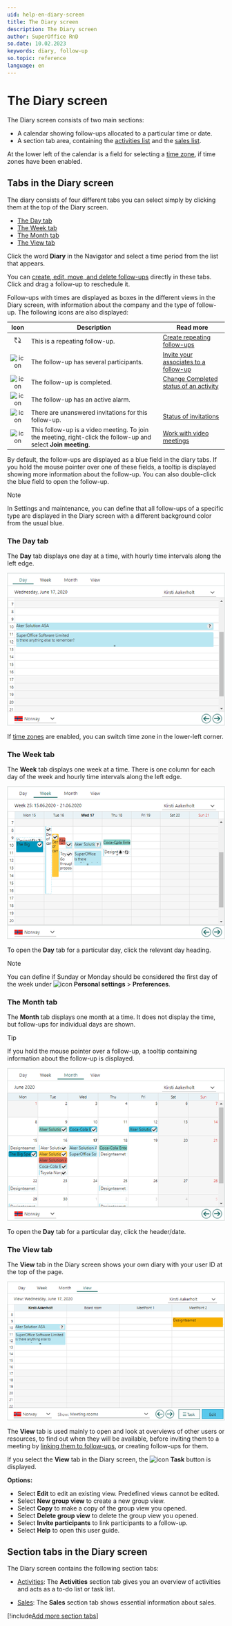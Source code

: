```yaml
---
uid: help-en-diary-screen
title: The Diary screen
description: The Diary screen
author: SuperOffice RnD
so.date: 10.02.2023
keywords: diary, follow-up
so.topic: reference
language: en
---
```


# The Diary screen

The Diary screen consists of two main sections:

* A calendar showing follow-ups allocated to a particular time or date.
* A section tab area, containing the [activities list][6] and the [sales list][7].

At the lower left of the calendar is a field for selecting a [time zone][12], if time zones have been enabled.

## Tabs in the Diary screen

The diary consists of four different tabs you can select simply by clicking them at the top of the Diary screen.

* [The Day tab](#day)
* [The Week tab](#week)
* [The Month tab](#month)
* [The View tab](#view)

Click the word **Diary** in the Navigator and select a time period from the list that appears.

You can [create, edit, move, and delete follow-ups][13] directly in these tabs. Click and drag a follow-up to reschedule it.

Follow-ups with times are displayed as boxes in the different views in the Diary screen, with information about the company and the type of follow-up. The following icons are also displayed:

| Icon | Description | Read more |
|:-:|---|---|
| ![icon][img1] | This is a repeating follow-up. | [Create repeating follow-ups][11] |
| ![icon][img2] | The follow-up has several participants. | [Invite your associates to a follow-up][12] |
| ![icon][img3] | The follow-up is completed. | [Change Completed status of an activity][8] |
| ![icon][img4] | The follow-up has an active alarm. | |
| ![icon][img5] | There are unanswered invitations for this follow-up. | [Status of invitations][9] |
| ![icon][img6] | This follow-up is a video meeting. To join the meeting, right-click the follow-up and select **Join meeting**. | [Work with video meetings][10] |

By default, the follow-ups are displayed as a blue field in the diary tabs. If you hold the mouse pointer over one of these fields, a tooltip is displayed showing more information about the follow-up. You can also double-click the blue field to open the follow-up.

> [!NOTE]
> In Settings and maintenance, you can define that all follow-ups of a specific type are displayed in the Diary screen with a different background color from the usual blue.

### <a id="day" />The Day tab

The **Day** tab displays one day at a time, with hourly time intervals along the left edge.

![Diary screen, the Day tab -screenshot][img11]

If [time zones][14] are enabled, you can switch time zone in the lower-left corner.

### <a id="week" />The Week tab

The **Week** tab displays one week at a time. There is one column for each day of the week and hourly time intervals along the left edge.

![Diary screen, the Week tab -screenshot][img12]

To open the **Day** tab for a particular day, click the relevant day heading.

> [!NOTE]
> You can define if Sunday or Monday should be considered the first day of the week under ![icon][img7] **Personal settings** > **Preferences**.

### <a id="month" />The Month tab

The **Month** tab displays one month at a time. It does not display the time, but follow-ups for individual days are shown.

> [!TIP]
> If you hold the mouse pointer over a follow-up, a tooltip containing information about the follow-up is displayed.

![Diary screen, the Month tab -screenshot][img13]

To open the **Day** tab for a particular day, click the header/date.

### <a id="view" />The View tab

The **View** tab in the Diary screen shows your own diary with your user ID at the top of the page.

![Diary screen, the View tab -screenshot][img14]

The **View** tab is used mainly to open and look at overviews of other users or resources, to find out when they will be available, before inviting them to a meeting by [linking them to follow-ups][5], or creating follow-ups for them.

If you select the **View** tab in the Diary screen, the ![icon][img8] **Task** button is displayed.

**Options:**

* Select **Edit** to edit an existing view. Predefined views cannot be edited.
* Select **New group view** to create a new group view.
* Select **Copy** to make a copy of the group view you opened.
* Select **Delete group view** to delete the group view you opened.
* Select **Invite participants** to link participants to a follow-up.
* Select **Help** to open this user guide.

## Section tabs in the Diary screen

The Diary screen contains the following section tabs:

* [Activities][6]: The **Activities** section tab gives you an overview of activities and acts as a to-do list or task list.

* [Sales][7]: The **Sales** section tab shows essential information about sales.

[!include[Add more section tabs](../../../learn/includes/more-tab.md)]

<!-- Referenced links -->
[5]: ../invitation/add-participant.md
[6]: activities-tab.md
[7]: sales-tab.md
[8]: ../change-completed-status.md
[9]: ../invitation/index.md#status
[10]: ../video-meetings.md
[11]: ../recurrence/create.md
[12]: ../invitation/index.md
[13]: ../index.md
[14]: ../../../globalization-and-localization/learn/time-zones.md

<!-- Referenced images -->
[img7]: ../../../../media/icons/personal-settings-small.png
[img8]: ../../../../media/icons/btn-menu.png
[img1]: ../../../../media/icons/recurring-booking-assignment.png
[img2]: ../../../../../common/icons/diary-participants.png
[img3]: ../../../../../common/icons/diary-complete.png
[img4]: ../../../../../common/icons/diary-alarm.png
[img5]: ../../../../../common/icons/diary-tentative.png
[img6]: ../../../../../common/icons/diary-videocall.png
[img11]: ../../../../media/loc/en/diary/day-plan.png
[img12]: ../../../../media/loc/en/diary/week-plan.png
[img13]: ../../../../media/loc/en/diary/month-plan.png
[img14]: ../../../../media/loc/en/diary/view.png
